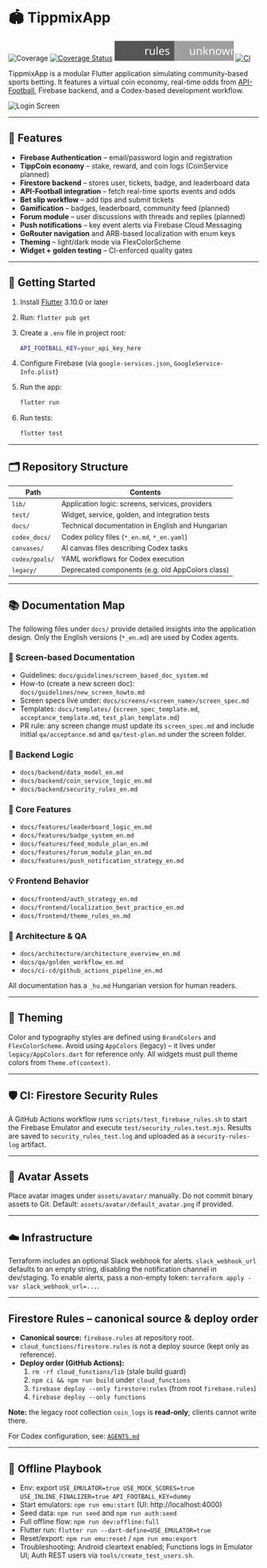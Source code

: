 # 🏟️ TippmixApp

![Coverage](./badges/coverage.svg)
[![Coverage Status](https://codecov.io/gh/Muzsy/tippmixapp/branch/main/graph/badge.svg)](https://codecov.io/gh/Muzsy/tippmixapp)
[![Security Rules Coverage](coverage/security_rules_badge.svg)](coverage/security_rules_badge.svg)
[![CI](https://github.com/Muzsy/tippmixapp/actions/workflows/ci.yaml/badge.svg)](https://github.com/Muzsy/tippmixapp/actions/workflows/ci.yaml)

TippmixApp is a modular Flutter application simulating community-based sports betting.
It features a virtual coin economy, real-time odds from [API-Football](https://www.api-football.com/), Firebase backend, and a Codex-based development workflow.

![Login Screen](docs/images/login_revamp_screenshot_v1.png)

---

## 🚀 Features

- **Firebase Authentication** – email/password login and registration
- **TippCoin economy** – stake, reward, and coin logs (CoinService planned)
- **Firestore backend** – stores user, tickets, badge, and leaderboard data
- **API-Football integration** – fetch real-time sports events and odds
- **Bet slip workflow** – add tips and submit tickets
- **Gamification** – badges, leaderboard, community feed (planned)
- **Forum module** – user discussions with threads and replies (planned)
- **Push notifications** – key event alerts via Firebase Cloud Messaging
- **GoRouter navigation** and ARB-based localization with enum keys
- **Theming** – light/dark mode via FlexColorScheme
- **Widget + golden testing** – CI-enforced quality gates

---

## 🧪 Getting Started

1. Install [Flutter](https://docs.flutter.dev/get-started/install) 3.10.0 or later
2. Run: `flutter pub get`
3. Create a `.env` file in project root:

   ```bash
   API_FOOTBALL_KEY=your_api_key_here
   ```

4. Configure Firebase (via `google-services.json`, `GoogleService-Info.plist`)
5. Run the app:

   ```bash
   flutter run
   ```

6. Run tests:

   ```bash
   flutter test
   ```

---

## 🗂️ Repository Structure

| Path           | Contents                                         |
| -------------- | ------------------------------------------------ |
| `lib/`         | Application logic: screens, services, providers  |
| `test/`        | Widget, service, golden, and integration tests   |
| `docs/`        | Technical documentation in English and Hungarian |
| `codex_docs/`  | Codex policy files (`*_en.md`, `*_en.yaml`)      |
| `canvases/`    | AI canvas files describing Codex tasks           |
| `codex/goals/` | YAML workflows for Codex execution               |
| `legacy/`      | Deprecated components (e.g. old AppColors class) |

---

## 📚 Documentation Map

The following files under `docs/` provide detailed insights into the application design.
Only the English versions (`*_en.md`) are used by Codex agents.

### 🧩 Screen-based Documentation

- Guidelines: `docs/guidelines/screen_based_doc_system.md`
- How-to (create a new screen doc): `docs/guidelines/new_screen_howto.md`
- Screen specs live under: `docs/screens/<screen_name>/screen_spec.md`
- Templates: `docs/templates/` (`screen_spec_template.md`, `acceptance_template.md`, `test_plan_template.md`)
- PR rule: any screen change must update its `screen_spec.md` and include initial `qa/acceptance.md` and `qa/test-plan.md` under the screen folder.

### 🔨 Backend Logic

- `docs/backend/data_model_en.md`
- `docs/backend/coin_service_logic_en.md`
- `docs/backend/security_rules_en.md`

### 🎯 Core Features

- `docs/features/leaderboard_logic_en.md`
- `docs/features/badge_system_en.md`
- `docs/features/feed_module_plan_en.md`
- `docs/features/forum_module_plan_en.md`
- `docs/features/push_notification_strategy_en.md`

### 💡 Frontend Behavior

- `docs/frontend/auth_strategy_en.md`
- `docs/frontend/localization_best_practice_en.md`
- `docs/frontend/theme_rules_en.md`

### 📐 Architecture & QA

- `docs/architecture/architecture_overview_en.md`
- `docs/qa/golden_workflow_en.md`
- `docs/ci-cd/github_actions_pipeline_en.md`

All documentation has a `_hu.md` Hungarian version for human readers.

---

## 🎨 Theming

Color and typography styles are defined using `BrandColors` and `FlexColorScheme`.
Avoid using `AppColors` (legacy) – it lives under `legacy/AppColors.dart` for reference only.
All widgets must pull theme colors from `Theme.of(context)`.

---

## 🛡️ CI: Firestore Security Rules

A GitHub Actions workflow runs `scripts/test_firebase_rules.sh` to start the Firebase Emulator
and execute `test/security_rules.test.mjs`. Results are saved to `security_rules_test.log`
and uploaded as a `security-rules-log` artifact.

---

## 👤 Avatar Assets

Place avatar images under `assets/avatar/` manually. Do not commit binary assets to Git.
Default: `assets/avatar/default_avatar.png` if provided.

---

## ☁️ Infrastructure

Terraform includes an optional Slack webhook for alerts. `slack_webhook_url` defaults to an empty string, disabling the notification channel in dev/staging. To enable alerts, pass a non-empty token: `terraform apply -var slack_webhook_url=...`.

---

## Firestore Rules – canonical source & deploy order

- **Canonical source:** `firebase.rules` at repository root.
- `cloud_functions/firestore.rules` is not a deploy source (kept only as reference).
- **Deploy order (GitHub Actions):**
  1. `rm -rf cloud_functions/lib` (stale build guard)
  2. `npm ci && npm run build` under `cloud_functions`
  3. `firebase deploy --only firestore:rules` (from root `firebase.rules`)
  4. `firebase deploy --only functions`

**Note:** the legacy root collection `coin_logs` is **read-only**; clients cannot write there.

For Codex configuration, see: [`AGENTS.md`](./AGENTS.md)

---

## 📴 Offline Playbook

- Env: export `USE_EMULATOR=true USE_MOCK_SCORES=true USE_INLINE_FINALIZER=true API_FOOTBALL_KEY=dummy`
- Start emulators: `npm run emu:start` (UI: http://localhost:4000)
- Seed data: `npm run seed` and `npm run auth:seed`
- Full offline flow: `npm run dev:offline:full`
- Flutter run: `flutter run --dart-define=USE_EMULATOR=true`
- Reset/export: `npm run emu:reset` / `npm run emu:export`
- Troubleshooting: Android cleartext enabled; Functions logs in Emulator UI; Auth REST users via `tools/create_test_users.sh`.
